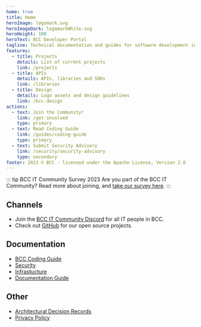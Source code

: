 ```yaml
---
home: true
title: Home
heroImage: logomark.svg
heroImageDark: logomarkWhite.svg
heroHeight: 100
heroText: BCC Developer Portal
tagline: Technical documentation and guides for software development in BCC
features:
  - title: Projects
    details: List of current projects
    link: /projects
  - title: APIs
    details: APIs, libraries and SDKs
    link: /libraries
  - title: Design
    details: Logo assets and design guidelines
    link: /bcc-design
actions:
  - text: Join the Community!
    link: /get-involved
    type: primary
  - text: Read Coding Guide
    link: /guides/coding-guide
    type: primary
  - text: Submit Security Advisory
    link: /security/security-advisory
    type: secondary
footer: 2023 © BCC - licensed under the Apache License, Version 2.0
---
```


::: tip BCC IT Community Survey 2023
Are you part of the BCC IT Community? Read more about joining, and [take our survey here](get-involved.md).
:::

## Channels

* Join the [BCC IT Community Discord](https://developer.bcc.no/discord/) for all IT people in BCC.
* Check out [GitHub](https://github.com/bcc-code) for our open source projects.

## Documentation

* [BCC Coding Guide](./guides/coding-guide.md)
* [Security](./security/index.md)
* [Infrastucture](https://developer.bcc.no/bcc-platform/)
* [Documentation Guide](./bcc-documentation-base/)
  
## Other

* [Architectural Decision Records](./architectural-decision-records/index.md)
* [Privacy Policy](./privacy-policy.md)

